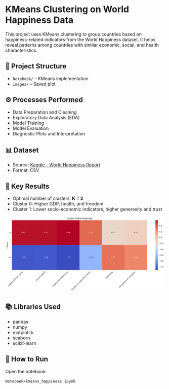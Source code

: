 # KMeans Clustering on World Happiness Data

This project uses KMeans clustering to group countries based on happiness-related indicators from the World Happiness dataset. It helps reveal patterns among countries with similar economic, social, and health characteristics.

## 📂 Project Structure


- `Notebook/` – KMeans implementation 
- `Images/` – Saved plot


## ⚙️ Processes Performed 

- Data Preparation and Cleaning
- Exploratory Data Analysis (EDA)
- Model Training
- Model Evaluation
- Diagnostic Plots and Interpretation

## 📊 Dataset

- Source: [Kaggle - World Happiness Report](https://www.kaggle.com/datasets/unsdsn/world-happiness)
- Format: CSV

## 📌 Key Results

- Optimal number of clusters: **K = 2**
- Cluster 0: Higher GDP, health, and freedom
- Cluster 1: Lower socio-economic indicators, higher generosity and trust

![Cluster Heatmap](Images/cluster_heatmap.png)

## 📚 Libraries Used

- pandas  
- numpy  
- matplotlib  
- seaborn  
- scikit-learn

## 🧪 How to Run

Open the notebook:

```bash
Notebook/kmeans_happiness.ipynb
